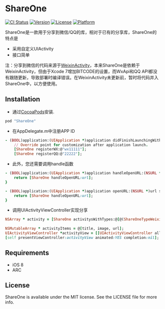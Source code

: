 # ShareOne

[![CI Status](http://img.shields.io/travis/snaill/ShareOne.svg?style=flat)](https://travis-ci.org/snaill/ShareOne)
[![Version](https://img.shields.io/cocoapods/v/ShareOne.svg?style=flat)](http://cocoapods.org/pods/ShareOne)
[![License](https://img.shields.io/cocoapods/l/ShareOne.svg?style=flat)](http://cocoapods.org/pods/ShareOne)
[![Platform](https://img.shields.io/cocoapods/p/ShareOne.svg?style=flat)](http://cocoapods.org/pods/ShareOne)

ShareOne是一款用于分享到微信/QQ的库，相对于已有的分享库，ShareOne的特点是

* 采用自定义UIActivity
* 接口简单

注：分享到微信的代码来源于[WeixinActivity](https://github.com/iDay/WeixinActivity)，本来ShareOne是依赖于WeixinActivity，但由于Xcode 7增加BITCODE的设置，而WxApi和QQ API都没有跟随更新，导致部署时编译错误。在WeixinActivity未更新前，暂时将代码并入ShareOne中，以方便使用。

## Installation

* 通过[CocoaPods](http://cocoapods.org)安装.

```ruby
pod "ShareOne"
```
* 在AppDelegate.m中注册APP ID

```ruby
- (BOOL)application:(UIApplication *)application didFinishLaunchingWithOptions:(NSDictionary *)launchOptions {
    // Override point for customization after application launch.
    [ShareOne registerWX:@"wx11111"];
    [ShareOne registerQQ:@"22222"];
```
* 此外，您还需要调用handle函数

```ruby
- (BOOL)application:(UIApplication *)application handleOpenURL:(NSURL *)url {
    return [ShareOne handleOpenURL:url];
}

- (BOOL)application:(UIApplication *)application openURL:(NSURL *)url sourceApplication:(NSString *)sourceApplication annotation:(id)annotation {
    return [ShareOne handleOpenURL:url];
}
```

* 调用UIActivityViewController实现分享

```ruby
NSArray * activity = [ShareOne activitysWithTypes:@[@(ShareOneTypeWeixin), @(ShareOneTypeWeixinTimeline), @(ShareOneTypeQQ), @(ShareOneTypeQZone)]];
    
NSMutableArray * activityItems = @[title, image, url];    
UIActivityViewController *activityView = [[UIActivityViewController alloc] initWithActivityItems:activityItems applicationActivities:activity];
[self presentViewController:activityView animated:YES completion:nil];
```
    
## Requirements
* iOS 8
* ARC

## License

ShareOne is available under the MIT license. See the LICENSE file for more info.
